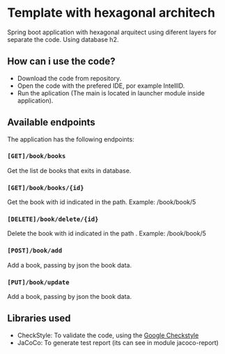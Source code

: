 # Template with hexagonal architech

Spring boot application with hexagonal arquitect using diferent layers for separate the code. Using database h2.

## How can i use the code?

- Download the code from repository.
- Open the code with the prefered IDE, por example IntellID.
- Run the aplication (The main is located in launcher module inside application).

## Available endpoints
The application has the following endpoints:

### ``` [GET]/book/books ```

Get the list de books that exits in database.

### ``` [GET]/book/books/{id} ```

Get the book with id indicated in the path. Example: /book/book/5

### ``` [DELETE]/book/delete/{id} ```

Delete the book with id indicated in the path . Example: /book/book/5

### ``` [POST]/book/add ```

Add a book, passing by json the book data. 

### ``` [PUT]/book/update ```

Add a book, passing by json the book data. 

## Libraries used

- CheckStyle: To validate the code, using the [Google Checkstyle](https://github.com/checkstyle/checkstyle/blob/master/src/main/resources/google_checks.xml)
- JaCoCo: To generate test report (its can see in module jacoco-report)







